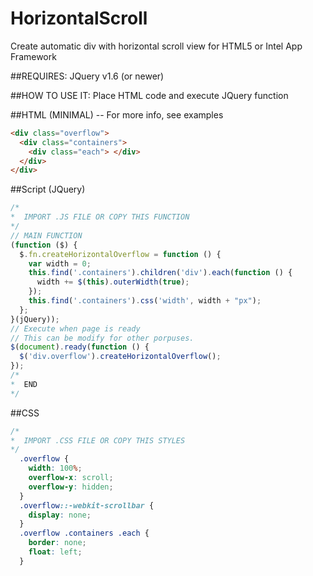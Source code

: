 # HorizontalScroll
Create automatic div with horizontal scroll view for HTML5 or Intel App Framework

##REQUIRES:
JQuery v1.6 (or newer)

##HOW TO USE IT:
Place HTML code and execute JQuery function


##HTML (MINIMAL) -- For more info, see examples

```HTML
<div class="overflow">
  <div class="containers">
    <div class="each"> </div>
  </div>
</div>
```

##Script (JQuery) 
~~~JAVASCRIPT
/*
*  IMPORT .JS FILE OR COPY THIS FUNCTION
*/
// MAIN FUNCTION
(function ($) {
  $.fn.createHorizontalOverflow = function () {
    var width = 0;
    this.find('.containers').children('div').each(function () {
      width += $(this).outerWidth(true);
    });
    this.find('.containers').css('width', width + "px");
  };
}(jQuery));
// Execute when page is ready
// This can be modify for other porpuses. 
$(document).ready(function () {
  $('div.overflow').createHorizontalOverflow();
});
/*
*  END
*/
~~~

##CSS

~~~CSS
/*
*  IMPORT .CSS FILE OR COPY THIS STYLES
*/
  .overflow {
    width: 100%;
    overflow-x: scroll;
    overflow-y: hidden;
  }
  .overflow::-webkit-scrollbar {
    display: none;
  }
  .overflow .containers .each {
    border: none;
    float: left;
  }
 
